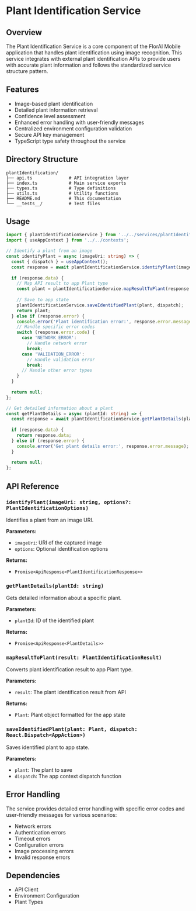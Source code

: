 # Plant Identification Service

## Overview

The Plant Identification Service is a core component of the FlorAI Mobile application that handles plant identification using image recognition. This service integrates with external plant identification APIs to provide users with accurate plant information and follows the standardized service structure pattern.

## Features

- Image-based plant identification
- Detailed plant information retrieval
- Confidence level assessment
- Enhanced error handling with user-friendly messages
- Centralized environment configuration validation
- Secure API key management
- TypeScript type safety throughout the service

## Directory Structure

```
plantIdentification/
├── api.ts              # API integration layer
├── index.ts            # Main service exports
├── types.ts            # Type definitions
├── utils.ts            # Utility functions
├── README.md           # This documentation
└── __tests__/          # Test files
```

## Usage

```typescript
import { plantIdentificationService } from '../../services/plantIdentification';
import { useAppContext } from '../../contexts';

// Identify a plant from an image
const identifyPlant = async (imageUri: string) => {
  const { dispatch } = useAppContext();
  const response = await plantIdentificationService.identifyPlant(imageUri);
  
  if (response.data) {
    // Map API result to app Plant type
    const plant = plantIdentificationService.mapResultToPlant(response.data.results[0]);
    
    // Save to app state
    plantIdentificationService.saveIdentifiedPlant(plant, dispatch);
    return plant;
  } else if (response.error) {
    console.error('Plant identification error:', response.error.message);
    // Handle specific error codes
    switch (response.error.code) {
      case 'NETWORK_ERROR':
        // Handle network error
        break;
      case 'VALIDATION_ERROR':
        // Handle validation error
        break;
      // Handle other error types
    }
  }
  
  return null;
};

// Get detailed information about a plant
const getPlantDetails = async (plantId: string) => {
  const response = await plantIdentificationService.getPlantDetails(plantId);
  
  if (response.data) {
    return response.data;
  } else if (response.error) {
    console.error('Get plant details error:', response.error.message);
  }
  
  return null;
};
```

## API Reference

### `identifyPlant(imageUri: string, options?: PlantIdentificationOptions)`

Identifies a plant from an image URI.

**Parameters:**
- `imageUri`: URI of the captured image
- `options`: Optional identification options

**Returns:**
- `Promise<ApiResponse<PlantIdentificationResponse>>`

### `getPlantDetails(plantId: string)`

Gets detailed information about a specific plant.

**Parameters:**
- `plantId`: ID of the identified plant

**Returns:**
- `Promise<ApiResponse<PlantDetails>>`

### `mapResultToPlant(result: PlantIdentificationResult)`

Converts plant identification result to app Plant type.

**Parameters:**
- `result`: The plant identification result from API

**Returns:**
- `Plant`: Plant object formatted for the app state

### `saveIdentifiedPlant(plant: Plant, dispatch: React.Dispatch<AppAction>)`

Saves identified plant to app state.

**Parameters:**
- `plant`: The plant to save
- `dispatch`: The app context dispatch function

## Error Handling

The service provides detailed error handling with specific error codes and user-friendly messages for various scenarios:

- Network errors
- Authentication errors
- Timeout errors
- Configuration errors
- Image processing errors
- Invalid response errors

## Dependencies

- API Client
- Environment Configuration
- Plant Types
